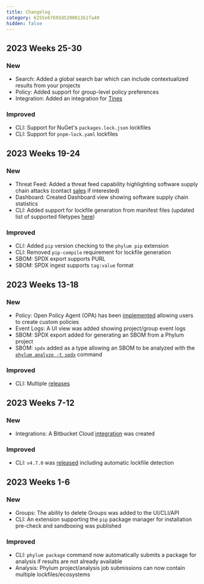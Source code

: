 ```yaml
---
title: Changelog
category: 6255e67693d5200013b1fa40
hidden: false
---
```


## 2023 Weeks 25-30
### New
- Search: Added a global search bar which can include contextualized results from your projects
- Policy: Added support for group-level policy preferences
- Integration: Added an integration for [Tines](https://docs.phylum.io/docs/tines)

### Improved
- CLI: Support for NuGet's `packages.lock.json` lockfiles
- CLI: Support for `pnpm-lock.yaml` lockfiles

## 2023 Weeks 19-24
### New
- Threat Feed: Added a threat feed capability highlighting software supply chain attacks (contact [sales](mailto:sales@phylum.io) if interested)
- Dashboard: Created Dashboard view showing software supply chain statistics
- CLI: Added support for lockfile generation from manifest files (updated list of supported filetypes [here](https://docs.phylum.io/docs/lockfile_generation))

### Improved
- CLI: Added `pip` version checking to the `phylum pip` extension
- CLI: Removed `pip-compile` requirement for lockfile generation
- SBOM: SPDX export supports PURL
- SBOM: SPDX ingest supports `tag:value` format

## 2023 Weeks 13-18
### New
- Policy: Open Policy Agent (OPA) has been [implemented](https://docs.phylum.io/docs/policy) allowing users to create custom policies
- Event Logs: A UI view was added showing project/group event logs
- SBOM: SPDX export added for generating an SBOM from a Phylum project
- SBOM: `spdx` added as a type allowing an SBOM to be analyzed with the [`phylum analyze -t spdx`](https://docs.phylum.io/docs/phylum_analyze) command

### Improved
- CLI: Multiple [releases](https://github.com/phylum-dev/cli/releases)

## 2023 Weeks 7-12
### New
- Integrations: A Bitbucket Cloud [integration](https://docs.phylum.io/docs/bitbucket_pipelines) was created

### Improved
- CLI: `v4.7.0` was [released](https://github.com/phylum-dev/cli/releases/tag/v4.7.0) including automatic lockfile detection

## 2023 Weeks 1-6
### New
- Groups: The ability to delete Groups was added to the UI/CLI/API
- CLI: An extension supporting the `pip` package manager for installation pre-check and sandboxing was published

### Improved
- CLI: `phylum package` command now automatically submits a package for analysis if results are not already available
- Analysis: Phylum project/analysis job submissions can now contain multiple lockfiles/ecosystems
